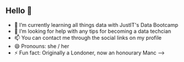 ## Hello 👋

- 🌱 I’m currently learning all things data with JustIT's Data Bootcamp 
- 🤔 I’m looking for help with any tips for becoming a data techcian
- 📫 You can contact me through the social links on my profile
- 😄 Pronouns: she / her
- ⚡ Fun fact: Originally a Londoner, now an honourary Manc
-->
